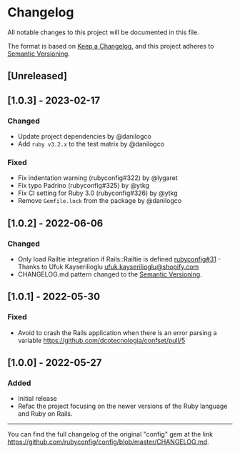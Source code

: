 # Changelog

All notable changes to this project will be documented in this file.

The format is based on [Keep a Changelog](https://keepachangelog.com/en/1.0.0/),
and this project adheres to [Semantic Versioning](https://semver.org/spec/v2.0.0.html).

## [Unreleased]

## [1.0.3] - 2023-02-17

### Changed

- Update project dependencies by @danilogco
- Add `ruby v3.2.x` to the test matrix by @danilogco

### Fixed

- Fix indentation warning (rubyconfig#322) by @lygaret
- Fix typo Padrino (rubyconfig#325) by @ytkg
- Fix CI setting for Ruby 3.0 (rubyconfig#326) by @ytkg
- Remove `Gemfile.lock` from the package by @danilogco

## [1.0.2] - 2022-06-06

### Changed

- Only load Railtie integration if Rails::Railtie is defined
[rubyconfig#31](https://github.com/rubyconfig/config/pull/319) - Thanks to Ufuk
Kayserilioglu <ufuk.kayserilioglu@shopify.com>
- CHANGELOG.md pattern changed to the [Semantic Versioning](https://semver.org/spec/v2.0.0.html).

## [1.0.1] - 2022-05-30

### Fixed

- Avoid to crash the Rails application when there is an error
parsing a variable <https://github.com/dcotecnologia/confset/pull/5>

## [1.0.0] - 2022-05-27

### Added

- Initial release
- Refac the project focusing on the newer versions of the
Ruby language and Ruby on Rails.

---------------------

You can find the full changelog of the original "config" gem at the link
<https://github.com/rubyconfig/config/blob/master/CHANGELOG.md>.
